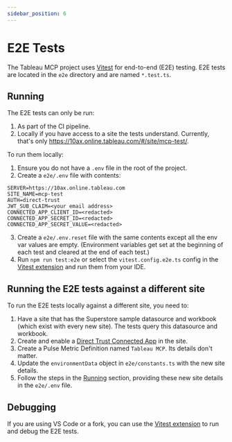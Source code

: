 ```yaml
---
sidebar_position: 6
---
```


# E2E Tests

The Tableau MCP project uses [Vitest][] for end-to-end (E2E) testing. E2E tests are located in the
`e2e` directory and are named `*.test.ts`.

## Running

The E2E tests can only be run:

1. As part of the CI pipeline.
2. Locally if you have access to a site the tests understand. Currently, that's only
   https://10ax.online.tableau.com/#/site/mcp-test/.

To run them locally:

1. Ensure you do not have a `.env` file in the root of the project.
2. Create a `e2e/.env` file with contents:

```
SERVER=https://10ax.online.tableau.com
SITE_NAME=mcp-test
AUTH=direct-trust
JWT_SUB_CLAIM=<your email address>
CONNECTED_APP_CLIENT_ID=<redacted>
CONNECTED_APP_SECRET_ID=<redacted>
CONNECTED_APP_SECRET_VALUE=<redacted>
```

3. Create a `e2e/.env.reset` file with the same contents except all the env var values are empty.
   (Environment variables get set at the beginning of each test and cleared at the end of each
   test.)
4. Run `npm run test:e2e` or select the `vitest.config.e2e.ts` config in the [Vitest
   extension][vitest.explorer] and run them from your IDE.

## Running the E2E tests against a different site

To run the E2E tests locally against a different site, you need to:

1. Have a site that has the Superstore sample datasource and workbook (which exist with every new
   site). The tests query this datasource and workbook.
2. Create and enable a [Direct Trust Connected App][connected-app] in the site.
3. Create a Pulse Metric Definition named `Tableau MCP`. Its details don't matter.
4. Update the `environmentData` object in `e2e/constants.ts` with the new site details.
5. Follow the steps in the [Running](#running) section, providing these new site details in the
   `e2e/.env` file.

## Debugging

If you are using VS Code or a fork, you can use the [Vitest extension][vitest.explorer] to run and
debug the E2E tests.

[vitest.explorer]: https://marketplace.visualstudio.com/items?itemName=vitest.explorer
[vitest]: https://vitest.dev/
[connected-app]: https://help.tableau.com/current/server/en-us/connected_apps_direct.htm
